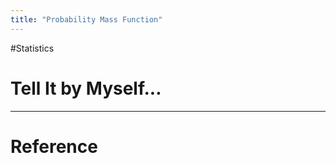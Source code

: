 ```yaml
---
title: "Probability Mass Function"
---
```


#Statistics  

# Tell It by Myself...



---



# Reference 

